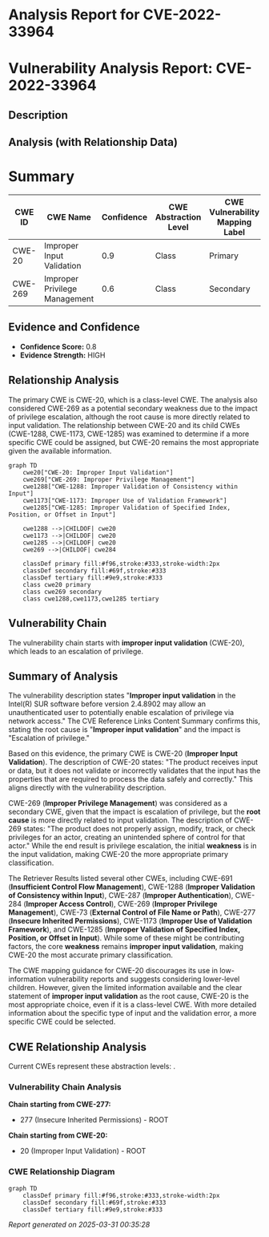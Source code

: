 # Analysis Report for CVE-2022-33964

# Vulnerability Analysis Report: CVE-2022-33964

## Description



## Analysis (with Relationship Data)

# Summary
| CWE ID | CWE Name | Confidence | CWE Abstraction Level | CWE Vulnerability Mapping Label | CWE-Vulnerability Mapping Notes |
|---|---|---|---|---|---|
| CWE-20 | Improper Input Validation | 0.9 | Class | Primary | Discouraged |
| CWE-269 | Improper Privilege Management | 0.6 | Class | Secondary | Discouraged |

## Evidence and Confidence

*   **Confidence Score:** 0.8
*   **Evidence Strength:** HIGH

## Relationship Analysis
The primary CWE is CWE-20, which is a class-level CWE. The analysis also considered CWE-269 as a potential secondary weakness due to the impact of privilege escalation, although the root cause is more directly related to input validation. The relationship between CWE-20 and its child CWEs (CWE-1288, CWE-1173, CWE-1285) was examined to determine if a more specific CWE could be assigned, but CWE-20 remains the most appropriate given the available information.

```mermaid
graph TD
    cwe20["CWE-20: Improper Input Validation"]
    cwe269["CWE-269: Improper Privilege Management"]
    cwe1288["CWE-1288: Improper Validation of Consistency within Input"]
    cwe1173["CWE-1173: Improper Use of Validation Framework"]
    cwe1285["CWE-1285: Improper Validation of Specified Index, Position, or Offset in Input"]

    cwe1288 -->|CHILDOF| cwe20
    cwe1173 -->|CHILDOF| cwe20
    cwe1285 -->|CHILDOF| cwe20
    cwe269 -->|CHILDOF| cwe284

    classDef primary fill:#f96,stroke:#333,stroke-width:2px
    classDef secondary fill:#69f,stroke:#333
    classDef tertiary fill:#9e9,stroke:#333
    class cwe20 primary
    class cwe269 secondary
    class cwe1288,cwe1173,cwe1285 tertiary
```

## Vulnerability Chain
The vulnerability chain starts with **improper input validation** (CWE-20), which leads to an escalation of privilege.

## Summary of Analysis
The vulnerability description states "**Improper input validation** in the Intel(R) SUR software before version 2.4.8902 may allow an unauthenticated user to potentially enable escalation of privilege via network access." The CVE Reference Links Content Summary confirms this, stating the root cause is "**Improper input validation**" and the impact is "Escalation of privilege."

Based on this evidence, the primary CWE is CWE-20 (**Improper Input Validation**). The description of CWE-20 states: "The product receives input or data, but it does not validate or incorrectly validates that the input has the properties that are required to process the data safely and correctly." This aligns directly with the vulnerability description.

CWE-269 (**Improper Privilege Management**) was considered as a secondary CWE, given that the impact is escalation of privilege, but the **root cause** is more directly related to input validation. The description of CWE-269 states: "The product does not properly assign, modify, track, or check privileges for an actor, creating an unintended sphere of control for that actor." While the end result is privilege escalation, the initial **weakness** is in the input validation, making CWE-20 the more appropriate primary classification.

The Retriever Results listed several other CWEs, including CWE-691 (**Insufficient Control Flow Management**), CWE-1288 (**Improper Validation of Consistency within Input**), CWE-287 (**Improper Authentication**), CWE-284 (**Improper Access Control**), CWE-269 (**Improper Privilege Management**), CWE-73 (**External Control of File Name or Path**), CWE-277 (**Insecure Inherited Permissions**), CWE-1173 (**Improper Use of Validation Framework**), and CWE-1285 (**Improper Validation of Specified Index, Position, or Offset in Input**). While some of these might be contributing factors, the core **weakness** remains **improper input validation**, making CWE-20 the most accurate primary classification.

The CWE mapping guidance for CWE-20 discourages its use in low-information vulnerability reports and suggests considering lower-level children. However, given the limited information available and the clear statement of **improper input validation** as the root cause, CWE-20 is the most appropriate choice, even if it is a class-level CWE. With more detailed information about the specific type of input and the validation error, a more specific CWE could be selected.


## CWE Relationship Analysis

Current CWEs represent these abstraction levels: .


### Vulnerability Chain Analysis

**Chain starting from CWE-277:**
- 277 (Insecure Inherited Permissions) - ROOT


**Chain starting from CWE-20:**
- 20 (Improper Input Validation) - ROOT



### CWE Relationship Diagram

```mermaid
graph TD
    classDef primary fill:#f96,stroke:#333,stroke-width:2px
    classDef secondary fill:#69f,stroke:#333
    classDef tertiary fill:#9e9,stroke:#333
```



*Report generated on 2025-03-31 00:35:28*
